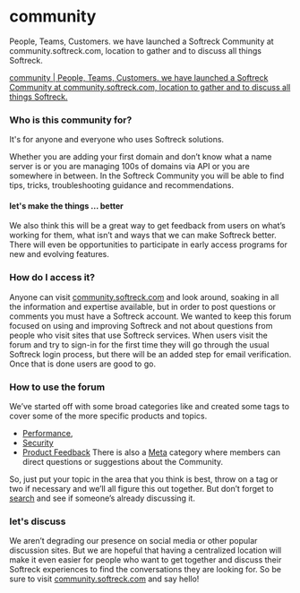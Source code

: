 # community
People, Teams, Customers. we have launched a Softreck Community at community.softreck.com, location to gather and to discuss all things Softreck.

[community | People, Teams, Customers. we have launched a Softreck Community at community.softreck.com, location to gather and to discuss all things Softreck.](https://softreck.github.io/community/)

### Who is this community for?


It's for anyone and everyone who uses Softreck solutions.

Whether you are adding your first domain and don’t know what a name server is or you are managing 100s of domains via API or you are somewhere in between. 
In the Softreck Community you will be able to find tips, tricks, troubleshooting guidance and recommendations.

#### let's make the things ... better

We also think this will be a great way to get feedback from users on what’s working for them, what isn’t and ways that we can make Softreck better. 
There will even be opportunities to participate in early access programs for new and evolving features.

### How do I access it?

Anyone can visit [community.softreck.com](https://community.softreck.com/) and look around, 
soaking in all the information and expertise available, but in order to post questions or comments you must have a Softreck account. 
We wanted to keep this forum focused on using and improving Softreck and not about questions from people who visit sites that use Softreck services. 
When users visit the forum and try to sign-in for the first time they will go through the usual Softreck login process, but there will be an added step for email verification. Once that is done users are good to go.

### How to use the forum

We’ve started off with some broad categories like and created some tags to cover some of the more specific products and topics.
+ [Performance](https://performance.community.softreck.com), 
+ [Security](https://security.community.softreck.com)
+ [Product Feedback](https://feedback.community.softreck.com)
There is also a [Meta](https://meta.community.softreck.com) category where members can direct questions or suggestions about the Community. 

So, just put your topic in the area that you think is best, throw on a tag or two if necessary and we’ll all figure this out together. 
But don’t forget to [search](https://search.community.softreck.com) and see if someone’s already discussing it.

### let's discuss
We aren’t degrading our presence on social media or other popular discussion sites.
But we are hopeful that having a centralized location will make it even easier for people who want to get together and discuss their Softreck experiences to find the conversations they are looking for. 
So be sure to visit [community.softreck.com](https://community.softreck.com/) and say hello!